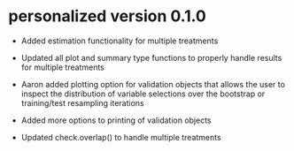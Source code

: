 
# personalized version 0.1.0

* Added estimation functionality for multiple treatments

* Updated all plot and summary type functions to properly handle results for multiple treatments

* Aaron added plotting option for validation objects that allows the user to inspect the distribution of variable selections over the bootstrap or training/test resampling iterations

* Added more options to printing of validation objects

* Updated check.overlap() to handle multiple treatments

